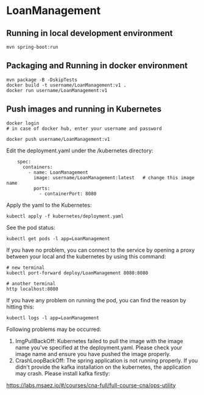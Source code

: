 # LoanManagement

## Running in local development environment

```
mvn spring-boot:run
```

## Packaging and Running in docker environment

```
mvn package -B -DskipTests
docker build -t username/LoanManagement:v1 .
docker run username/LoanManagement:v1
```

## Push images and running in Kubernetes

```
docker login 
# in case of docker hub, enter your username and password

docker push username/LoanManagement:v1
```

Edit the deployment.yaml under the /kubernetes directory:
```
    spec:
      containers:
        - name: LoanManagement
          image: username/LoanManagement:latest   # change this image name
          ports:
            - containerPort: 8080

```

Apply the yaml to the Kubernetes:
```
kubectl apply -f kubernetes/deployment.yaml
```

See the pod status:
```
kubectl get pods -l app=LoanManagement
```

If you have no problem, you can connect to the service by opening a proxy between your local and the kubernetes by using this command:
```
# new terminal
kubectl port-forward deploy/LoanManagement 8080:8080

# another terminal
http localhost:8080
```

If you have any problem on running the pod, you can find the reason by hitting this:
```
kubectl logs -l app=LoanManagement
```

Following problems may be occurred:

1. ImgPullBackOff:  Kubernetes failed to pull the image with the image name you've specified at the deployment.yaml. Please check your image name and ensure you have pushed the image properly.
1. CrashLoopBackOff: The spring application is not running properly. If you didn't provide the kafka installation on the kubernetes, the application may crash. Please install kafka firstly:

https://labs.msaez.io/#/courses/cna-full/full-course-cna/ops-utility

